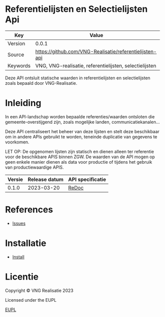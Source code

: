 # Referentielijsten en Selectielijsten Api

| Key       | Value                                                   |
|-----------|---------------------------------------------------------|
| Version   | 0.0.1                                                   |
| Source    | https://github.com/VNG-Realisatie/referentielijsten-api |
| Keywords  | VNG, VNG-realisatie, referentielijsten, selectielijsten |


Deze API ontsluit statische waarden in referentielijsten en selectielijsten zoals bepaald door
VNG-Realisatie.

Inleiding
=========

In een API-landschap worden bepaalde referenties/waarden ontsloten die
gemeente-overstijgend zijn, zoals mogelijke landen, communicatiekanalen...

Deze API centraliseert het beheer van deze lijsten en stelt deze beschikbaar
om in andere APIs gebruikt te worden, teneinde duplicatie van gegevens te
voorkomen.

LET OP: De opgenomen lijsten zijn statisch en dienen alleen ter referentie voor de beschikbare APIS binnen ZGW.
De waarden van de API mogen op geen enkele manier dienen als data voor productie of tijdens het gebruik van productiewaardige APIS.

| Versie  | Release datum | API specificatie                                                                                                                               |
|---------|---------------|------------------------------------------------------------------------------------------------------------------------------------------------|
| 0.1.0   | 2023-03-20    | [ReDoc](https://redocly.github.io/redoc/?url=https://raw.githubusercontent.com/VNG-Realisatie/referentielijsten-api/v0.1.0/docs/openapi.yaml>) |


References
==========

* [Issues](https://github.com/VNG-Realisatie/referentielijsten-api/issues)


Installatie
========

* [Install](INSTALL.md)

Licentie
========

Copyright © VNG Realisatie 2023

Licensed under the EUPL

[EUPL](LICENCE.md)
